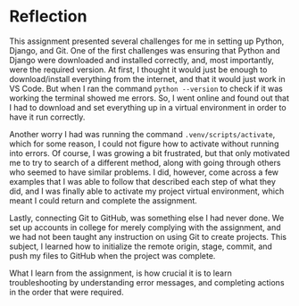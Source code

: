 # Reflection

This assignment presented several challenges for me in setting up Python, Django, and Git. One of the first challenges was ensuring that Python and Django were downloaded and installed correctly, and, most importantly, were the required version. At first, I thought it would just be enough to download/install everything from the internet, and that it would just work in VS Code. But when I ran the command `python --version` to check if it was working the terminal showed me errors. So, I went online and found out that I had to download and set everything up in a virtual environment in order to have it run correctly. 

Another worry I had was running the command `.venv/scripts/activate`, which for some reason, I could not figure how to activate without running into errors. Of course, I was growing a bit frustrated, but that only motivated me to try to search of a different method, along with going through others who seemed to have similar problems. I did, however, come across a few examples that I was able to follow that described each step of what they did, and I was finally able to activate my project virtual environment, which meant I could return and complete the assignment. 

Lastly, connecting Git to GitHub, was something else I had never done. We set up accounts in college for merely complying with the assignment, and we had not been taught any instruction on using Git to create projects. This subject, I learned how to initialize the remote origin, stage, commit, and push my files to GitHub when the project was complete. 

What I learn from the assignment, is how crucial it is to learn troubleshooting by understanding error messages, and completing actions in the order that were required.